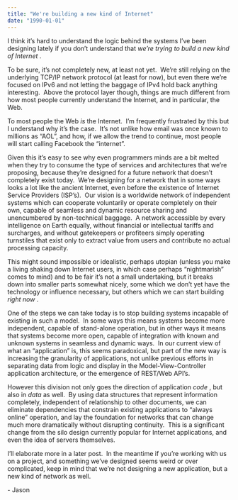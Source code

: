 ```yaml
---
title: "We're building a new kind of Internet"
date: "1990-01-01"
---
```


<div class="content">
<p>I think it’s hard to understand the logic behind the systems I’ve been
designing lately if you don’t understand that <em>we’re trying to build a new
kind of Internet</em> .</p>
<p>To be sure, it’s not completely new, at least not yet.  We’re still relying on
the underlying TCP/IP network protocol (at least for now), but even there
we’re focused on IPv6 and not letting the baggage of IPv4 hold back anything
interesting.  Above the protocol layer though, things are much different from
how most people currently understand the Internet, and in particular, the Web.</p>
<p>To most people the Web <em>is</em> the Internet.  I’m frequently frustrated by this
but I understand why it’s the case.  It’s not unlike how email was once known
to millions as “AOL”, and how, if we allow the trend to continue, most people
will start calling Facebook the “internet”.</p>
<p>Given this it’s easy to see why even programmers minds are a bit melted when
they try to consume the type of services and architectures that we’re
proposing, because they’re designed for a future network that doesn’t
completely exist today.  We’re designing for a network that in some ways looks
a lot like the ancient Internet, even before the existence of Internet Service
Providers (ISP’s).  Our vision is a worldwide network of independent systems
which can cooperate voluntarily or operate completely on their own, capable of
seamless and dynamic resource sharing and unencumbered by non-technical
baggage.  A network accessible by every intelligence on Earth equally, without
financial or intellectual tariffs and surcharges, and without gatekeepers or
profiteers simply operating turnstiles that exist only to extract value from
users and contribute no actual processing capacity.</p>
<p>This might sound impossible or idealistic, perhaps utopian (unless you make a
living shaking down Internet users, in which case perhaps “nightmarish” comes
to mind) and to be fair it’s not a small undertaking, but it breaks down into
smaller parts somewhat nicely, some which we don’t yet have the technology or
influence necessary, but others which we can start building <em>right now</em> .</p>
<p>One of the steps we can take today is to stop building systems incapable of
existing in such a model.  In some ways this means systems become more
independent, capable of stand-alone operation, but in other ways it means that
systems become more open, capable of integration with known and unknown
systems in seamless and dynamic ways.  In our current view of what an
“application” is, this seems paradoxical, but part of the new way is
increasing the granularity of applications, not unlike previous efforts in
separating data from logic and display in the Model-View-Controller
application architecture, or the emergence of REST/Web API’s.</p>
<p>However this division not only goes the direction of application <em>code</em> , but
also in <em>data</em> as well.  By using data structures that represent information
completely, independent of relationship to other documents, we can eliminate
dependencies that constrain existing applications to “always online”
operation, and lay the foundation for networks that can change much more
dramatically without disrupting continuity.  This is a significant change from
the silo design currently popular for Internet applications, and even the idea
of servers themselves.</p>
<p>I’ll elaborate more in a later post.  In the meantime if you’re working with
us on a project, and something we’ve designed seems weird or over complicated,
keep in mind that we’re not designing a new application, but a new kind of
network as well.</p>
<p>- Jason</p>
</div>

